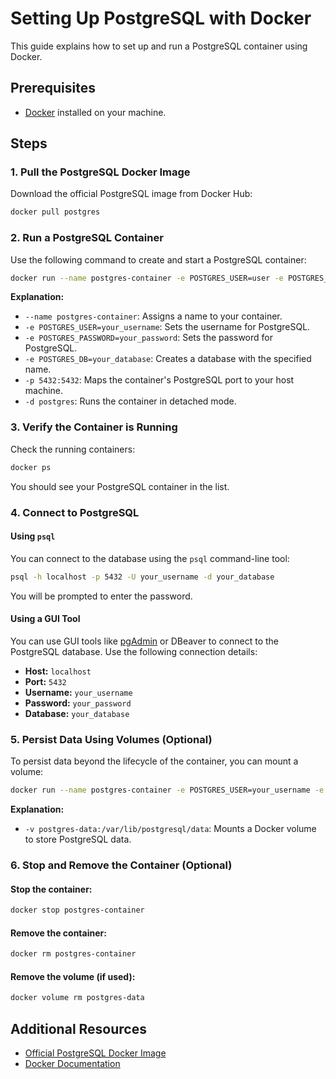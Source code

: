 # Setting Up PostgreSQL with Docker

This guide explains how to set up and run a PostgreSQL container using Docker.

## Prerequisites

- [Docker](https://www.docker.com/products/docker-desktop) installed on your machine.

## Steps

### 1. Pull the PostgreSQL Docker Image

Download the official PostgreSQL image from Docker Hub:
```bash
docker pull postgres
```

### 2. Run a PostgreSQL Container

Use the following command to create and start a PostgreSQL container:
```bash
docker run --name postgres-container -e POSTGRES_USER=user -e POSTGRES_PASSWORD=1234 -e POSTGRES_DB=Playground -p 5432:5432 -d postgres
```

**Explanation:**
- `--name postgres-container`: Assigns a name to your container.
- `-e POSTGRES_USER=your_username`: Sets the username for PostgreSQL.
- `-e POSTGRES_PASSWORD=your_password`: Sets the password for PostgreSQL.
- `-e POSTGRES_DB=your_database`: Creates a database with the specified name.
- `-p 5432:5432`: Maps the container's PostgreSQL port to your host machine.
- `-d postgres`: Runs the container in detached mode.

### 3. Verify the Container is Running

Check the running containers:
```bash
docker ps
```

You should see your PostgreSQL container in the list.

### 4. Connect to PostgreSQL

#### Using `psql`
You can connect to the database using the `psql` command-line tool:
```bash
psql -h localhost -p 5432 -U your_username -d your_database
```
You will be prompted to enter the password.

#### Using a GUI Tool
You can use GUI tools like [pgAdmin](https://www.pgadmin.org/) or DBeaver to connect to the PostgreSQL database. Use the following connection details:
- **Host:** `localhost`
- **Port:** `5432`
- **Username:** `your_username`
- **Password:** `your_password`
- **Database:** `your_database`

### 5. Persist Data Using Volumes (Optional)

To persist data beyond the lifecycle of the container, you can mount a volume:
```bash
docker run --name postgres-container -e POSTGRES_USER=your_username -e POSTGRES_PASSWORD=your_password -e POSTGRES_DB=your_database -p 5432:5432 -v postgres-data:/var/lib/postgresql/data -d postgres
```

**Explanation:**
- `-v postgres-data:/var/lib/postgresql/data`: Mounts a Docker volume to store PostgreSQL data.

### 6. Stop and Remove the Container (Optional)

#### Stop the container:
```bash
docker stop postgres-container
```

#### Remove the container:
```bash
docker rm postgres-container
```

#### Remove the volume (if used):
```bash
docker volume rm postgres-data
```

## Additional Resources

- [Official PostgreSQL Docker Image](https://hub.docker.com/_/postgres)
- [Docker Documentation](https://docs.docker.com/)